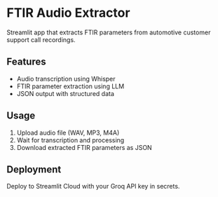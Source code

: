 # FTIR Audio Extractor

Streamlit app that extracts FTIR parameters from automotive customer support call recordings.

## Features
- Audio transcription using Whisper
- FTIR parameter extraction using LLM
- JSON output with structured data

## Usage
1. Upload audio file (WAV, MP3, M4A)
2. Wait for transcription and processing
3. Download extracted FTIR parameters as JSON

## Deployment
Deploy to Streamlit Cloud with your Groq API key in secrets.
